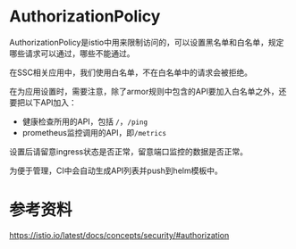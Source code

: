 # AuthorizationPolicy

AuthorizationPolicy是istio中用来限制访问的，可以设置黑名单和白名单，规定哪些请求可以通过，哪些不能通过。

在SSC相关应用中，我们使用白名单，不在白名单中的请求会被拒绝。

在为应用设置时，需要注意，除了armor规则中包含的API要加入白名单之外，还要把以下API加入：
- 健康检查所用的API，包括 `/`，`/ping`
- prometheus监控调用的API，即`/metrics`

设置后请留意ingress状态是否正常，留意端口监控的数据是否正常。

为便于管理，CI中会自动生成API列表并push到helm模板中。

# 参考资料
https://istio.io/latest/docs/concepts/security/#authorization
